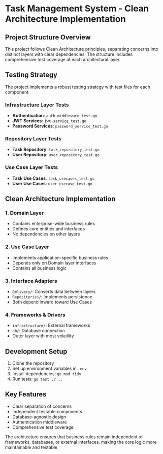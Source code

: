 # Task Management System - Clean Architecture Implementation

## Project Structure Overview

This project follows Clean Architecture principles, separating concerns into distinct layers with clear dependencies. The structure includes comprehensive test coverage at each architectural layer.


## Testing Strategy

The project implements a robust testing strategy with test files for each component:

### Infrastructure Layer Tests
- **Authentication**: `auth_middleware_test.go`
- **JWT Services**: `jwt-service_test.go`
- **Password Services**: `password_service_test.go`

### Repository Layer Tests
- **Task Repository**: `task_repository_test.go`
- **User Repository**: `user_repository_test.go`

### Use Case Layer Tests
- **Task Use Cases**: `task_usecases_test.go`
- **User Use Cases**: `user_usecase_test.go`

## Clean Architecture Implementation

### 1. Domain Layer
- Contains enterprise-wide business rules
- Defines core entities and interfaces
- No dependencies on other layers

### 2. Use Case Layer
- Implements application-specific business rules
- Depends only on Domain layer interfaces
- Contains all business logic

### 3. Interface Adapters
- `Delivery/`: Converts data between layers
- `Repositories/`: Implements persistence
- Both depend inward toward Use Cases

### 4. Frameworks & Drivers
- `infrastructure/`: External frameworks
- `db/`: Database connection
- Outer layer with most volatility

## Development Setup

1. Clone the repository
2. Set up environment variables in `.env`
3. Install dependencies: `go mod tidy`
4. Run tests: `go test ./...`

## Key Features

- Clear separation of concerns
- Independent testable components
- Database-agnostic design
- Authentication middleware
- Comprehensive test coverage

The architecture ensures that business rules remain independent of frameworks, databases, or external interfaces, making the core logic more maintainable and testable.